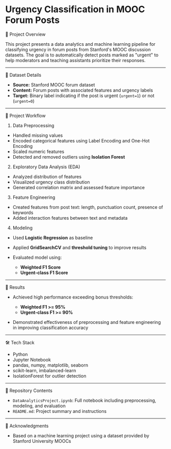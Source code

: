 # Urgency Classification in MOOC Forum Posts

 📄 Project Overview

This project presents a data analytics and machine learning pipeline for classifying urgency in forum posts from Stanford's MOOC discussion datasets. The goal is to automatically detect posts marked as "urgent" to help moderators and teaching assistants prioritize their responses.

---

📁 Dataset Details

* **Source:** Stanford MOOC forum dataset
* **Content:** Forum posts with associated features and urgency labels
* **Target:** Binary label indicating if the post is urgent (`urgent=1`) or not (`urgent=0`)

---

🔎 Project Workflow

 1. Data Preprocessing

* Handled missing values
* Encoded categorical features using Label Encoding and One-Hot Encoding
* Scaled numeric features
* Detected and removed outliers using **Isolation Forest**

 2. Exploratory Data Analysis (EDA)

* Analyzed distribution of features
* Visualized urgency class distribution
* Generated correlation matrix and assessed feature importance

 3. Feature Engineering

* Created features from post text: length, punctuation count, presence of keywords
* Added interaction features between text and metadata

 4. Modeling

* Used **Logistic Regression** as baseline
* Applied **GridSearchCV** and **threshold tuning** to improve results
* Evaluated model using:

  * **Weighted F1 Score**
  * **Urgent-class F1 Score**

---

 🚀 Results

* Achieved high performance exceeding bonus thresholds:

  * **Weighted F1 >= 95%**
  * **Urgent-class F1 >= 90%**
* Demonstrated effectiveness of preprocessing and feature engineering in improving classification accuracy

---

 🛠️ Tech Stack

* Python
* Jupyter Notebook
* pandas, numpy, matplotlib, seaborn
* scikit-learn, imbalanced-learn
* IsolationForest for outlier detection

---

📂 Repository Contents

* `DataAnalyticsProject.ipynb`: Full notebook including preprocessing, modeling, and evaluation
* `README.md`: Project summary and instructions

---

 🌟 Acknowledgments

* Based on a machine learning project using a dataset provided by Stanford University MOOCs
